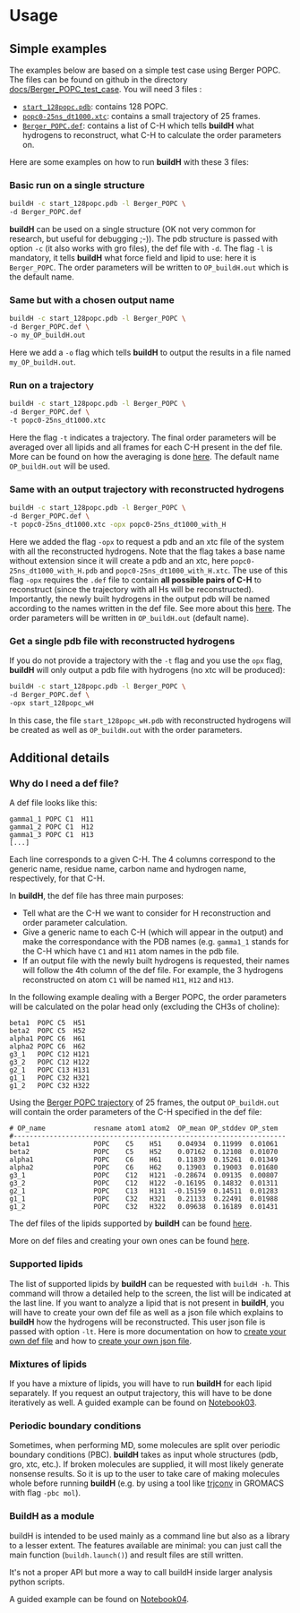 # Usage


## Simple examples

The examples below are based on a simple test case using Berger POPC. The files can be found on github in the directory [docs/Berger_POPC_test_case](https://github.com/patrickfuchs/buildH/tree/master/docs/Berger_POPC_test_case). You will need 3 files :

- [`start_128popc.pdb`](https://github.com/patrickfuchs/buildH/blob/master/docs/Berger_POPC_test_case/start_128popc.pdb): contains 128 POPC.
- [`popc0-25ns_dt1000.xtc`](https://github.com/patrickfuchs/buildH/blob/master/docs/Berger_POPC_test_case/popc0-25ns_dt1000.xtc): contains a small trajectory of 25 frames.
- [`Berger_POPC.def`](https://github.com/patrickfuchs/buildH/blob/master/docs/Berger_POPC_test_case/Berger_POPC.def): contains a list of C-H which tells **buildH** what hydrogens to reconstruct, what C-H to calculate the order parameters on.


Here are some examples on how to run **buildH** with these 3 files:

### Basic run on a single structure

```bash
buildH -c start_128popc.pdb -l Berger_POPC \
-d Berger_POPC.def
```

**buildH** can be used on a single structure (OK not very common for research, but useful for debugging ;-)). The pdb structure is passed with option `-c` (it also works with gro files), the def file with `-d`. The flag `-l` is mandatory, it tells **buildH** what force field and lipid to use: here it is `Berger_POPC`. The order parameters will be written to `OP_buildH.out` which is the default name.

### Same but with a chosen output name

```bash
buildH -c start_128popc.pdb -l Berger_POPC \
-d Berger_POPC.def \
-o my_OP_buildH.out
```

Here we add a `-o` flag which tells **buildH** to output the results in a file named `my_OP_buildH.out`.

### Run on a trajectory

```bash
buildH -c start_128popc.pdb -l Berger_POPC \
-d Berger_POPC.def \
-t popc0-25ns_dt1000.xtc
```

Here the flag `-t` indicates a trajectory. The final order parameters will be averaged over all lipids and all frames for each C-H present in the def file. More can be found on how the averaging is done [here](order_parameter.md). The default name `OP_buildH.out` will be used.

### Same with an output trajectory with reconstructed hydrogens

```bash
buildH -c start_128popc.pdb -l Berger_POPC \
-d Berger_POPC.def \
-t popc0-25ns_dt1000.xtc -opx popc0-25ns_dt1000_with_H
```

Here we added the flag `-opx` to request a pdb and an xtc file of the system with all the reconstructed hydrogens. Note that the flag takes a base name without extension since it will create a pdb and an xtc, here `popc0-25ns_dt1000_with_H.pdb` and `popc0-25ns_dt1000_with_H.xtc`. The use of this flag `-opx` requires the `.def` file to contain **all possible pairs of C-H** to reconstruct (since the trajectory with all Hs will be reconstructed). Importantly, the newly built hydrogens in the output pdb will be named according to the names written in the def file. See more about this [here](def_format.md). The order parameters will be written in `OP_buildH.out` (default name).

### Get a single pdb file with reconstructed hydrogens

If you do not provide a trajectory with the `-t` flag and you use the `opx` flag, **buildH** will only output a pdb file with hydrogens (no xtc will be produced):

```bash
buildH -c start_128popc.pdb -l Berger_POPC \
-d Berger_POPC.def \
-opx start_128popc_wH
```

In this case, the file `start_128popc_wH.pdb` with reconstructed hydrogens will be created as well as `OP_buildH.out` with the order parameters.

## Additional details

### Why do I need a def file?

A def file looks like this:

```
gamma1_1 POPC C1  H11
gamma1_2 POPC C1  H12
gamma1_3 POPC C1  H13
[...]
```

Each line corresponds to a given C-H. The 4 columns correspond to the generic name, residue name, carbon name and hydrogen name, respectively, for that C-H.

In **buildH**, the def file has three main purposes:

- Tell what are the C-H we want to consider for H reconstruction and order parameter calculation.
- Give a generic name to each C-H (which will appear in the output) and make the correspondance with the PDB names (e.g. `gamma1_1` stands for the C-H which have `C1` and `H11` atom names in the pdb file.
- If an output file with the newly built hydrogens is requested, their names will follow the 4th column of the def file. For example, the 3 hydrogens reconstructed on atom `C1` will be named `H11`, `H12` and `H13`.


In the following example dealing with a Berger POPC, the order parameters will be calculated on the polar head only (excluding the CH3s of choline):

```
beta1  POPC C5  H51
beta2  POPC C5  H52
alpha1 POPC C6  H61
alpha2 POPC C6  H62
g3_1   POPC C12 H121
g3_2   POPC C12 H122
g2_1   POPC C13 H131
g1_1   POPC C32 H321
g1_2   POPC C32 H322
```

Using the [Berger POPC trajectory](https://github.com/patrickfuchs/buildH/tree/master/docs/Berger_POPC_test_case) of 25 frames, the output `OP_buildH.out` will contain the order parameters of the C-H specified in the def file:

```
# OP_name            resname atom1 atom2  OP_mean OP_stddev OP_stem
#--------------------------------------------------------------------
beta1                POPC    C5    H51    0.04934  0.11999  0.01061
beta2                POPC    C5    H52    0.07162  0.12108  0.01070
alpha1               POPC    C6    H61    0.11839  0.15261  0.01349
alpha2               POPC    C6    H62    0.13903  0.19003  0.01680
g3_1                 POPC    C12   H121  -0.28674  0.09135  0.00807
g3_2                 POPC    C12   H122  -0.16195  0.14832  0.01311
g2_1                 POPC    C13   H131  -0.15159  0.14511  0.01283
g1_1                 POPC    C32   H321   0.21133  0.22491  0.01988
g1_2                 POPC    C32   H322   0.09638  0.16189  0.01431
```

The def files of the lipids supported by **buildH** can be found [here](https://github.com/patrickfuchs/buildH/tree/master/def_files).

More on def files and creating your own ones can be found [here](def_format.md).

### Supported lipids

The list of supported lipids by **buildH** can be requested with `buildH -h`. This command will throw a detailed help to the screen, the list will be indicated at the last line. If you want to analyze a lipid that is not present in **buildH**, you will have to create your own def file as well as a json file which explains to **buildH** how the hydrogens will be reconstructed. This user json file is passed with option `-lt`. Here is more documentation on how to [create your own def file](def_format.md) and how to [create your own json file](json_format.md).

### Mixtures of lipids

If you have a mixture of lipids, you will have to run **buildH** for each lipid separately. If you request an output trajectory, this will have to be done iteratively as well. A guided example can be found on [Notebook03](notebooks/Notebook_03_buildH_mixture.ipynb).


### Periodic boundary conditions

Sometimes, when performing MD, some molecules are split over periodic boundary conditions (PBC). **buildH** takes as input whole structures (pdb, gro, xtc, etc.). If broken molecules are supplied, it will most likely generate nonsense results. So it is up to the user to take care of making molecules whole before running **buildH** (e.g. by using a tool like [trjconv](https://manual.gromacs.org/current/onlinehelp/gmx-trjconv.html) in GROMACS with flag `-pbc mol`).


### BuildH as a module

buildH is intended to be used mainly as a command line but also as a library to a lesser extent.
The features available are minimal: you can just call the main function (`buildh.launch()`) and result files are still written.

It's not a proper API but more a way to call buildH inside larger analysis python scripts.

A guided example can be found on [Notebook04](notebooks/Notebook_04_library.ipynb).

